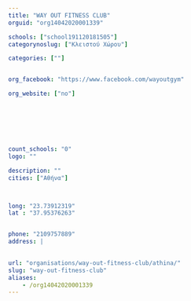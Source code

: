 ```yaml
---
title: "WAY OUT FITNESS CLUB"
orguid: "org14042020001339"

schools: ["school191120181505"]
categorynoslug: ["Κλειστού Χώρου"]

categories: [""]


org_facebook: "https://www.facebook.com/wayoutgym"

org_website: ["no"]







count_schools: "0"
logo: ""

description: ""
cities: ["Αθήνα"]



long: "23.73912319"
lat : "37.95376263"


phone: "2109757889"
address: |
    

url: "organisations/way-out-fitness-club/athina/"
slug: "way-out-fitness-club"
aliases:
    - /org14042020001339
---
```




